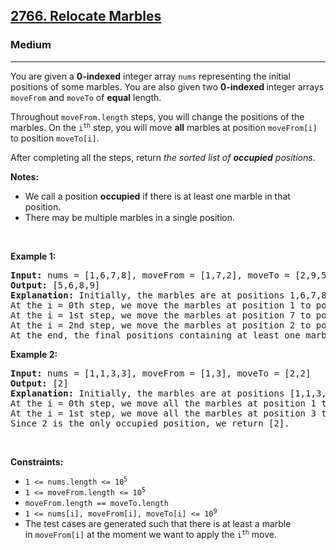 <h2><a href="https://leetcode.com/problems/relocate-marbles/">2766. Relocate Marbles</a></h2><h3>Medium</h3><hr><div><p>You are given a <strong>0-indexed</strong> integer array <code>nums</code> representing the initial positions of some marbles. You are also given two <strong>0-indexed </strong>integer arrays <code>moveFrom</code> and <code>moveTo</code> of <strong>equal</strong> length.</p>

<p>Throughout <code>moveFrom.length</code> steps, you will change the positions of the marbles. On the <code>i<sup>th</sup></code> step, you will move <strong>all</strong> marbles at position <code>moveFrom[i]</code> to position <code>moveTo[i]</code>.</p>

<p>After completing all the steps, return <em>the sorted list of <strong>occupied</strong> positions</em>.</p>

<p><strong>Notes:</strong></p>

<ul>
	<li>We call a position <strong>occupied</strong> if there is at least one marble in that position.</li>
	<li>There may be multiple marbles in a single position.</li>
</ul>

<p>&nbsp;</p>
<p><strong class="example">Example 1:</strong></p>

<pre style="position: relative;"><strong>Input:</strong> nums = [1,6,7,8], moveFrom = [1,7,2], moveTo = [2,9,5]
<strong>Output:</strong> [5,6,8,9]
<strong>Explanation:</strong> Initially, the marbles are at positions 1,6,7,8.
At the i = 0th step, we move the marbles at position 1 to position 2. Then, positions 2,6,7,8 are occupied.
At the i = 1st step, we move the marbles at position 7 to position 9. Then, positions 2,6,8,9 are occupied.
At the i = 2nd step, we move the marbles at position 2 to position 5. Then, positions 5,6,8,9 are occupied.
At the end, the final positions containing at least one marbles are [5,6,8,9].<div class="open_grepper_editor" title="Edit &amp; Save To Grepper"></div></pre>

<p><strong class="example">Example 2:</strong></p>

<pre style="position: relative;"><strong>Input:</strong> nums = [1,1,3,3], moveFrom = [1,3], moveTo = [2,2]
<strong>Output:</strong> [2]
<strong>Explanation:</strong> Initially, the marbles are at positions [1,1,3,3].
At the i = 0th step, we move all the marbles at position 1 to position 2. Then, the marbles are at positions [2,2,3,3].
At the i = 1st step, we move all the marbles at position 3 to position 2. Then, the marbles are at positions [2,2,2,2].
Since 2 is the only occupied position, we return [2].
<div class="open_grepper_editor" title="Edit &amp; Save To Grepper"></div></pre>

<p>&nbsp;</p>
<p><strong>Constraints:</strong></p>

<ul>
	<li><code>1 &lt;= nums.length &lt;= 10<sup>5</sup></code></li>
	<li><code>1 &lt;= moveFrom.length &lt;= 10<sup>5</sup></code></li>
	<li><code>moveFrom.length == moveTo.length</code></li>
	<li><code>1 &lt;= nums[i], moveFrom[i], moveTo[i] &lt;= 10<sup>9</sup></code></li>
	<li>The test cases are generated such that there is at least a marble in&nbsp;<code>moveFrom[i]</code>&nbsp;at the moment we want to apply&nbsp;the <code>i<sup>th</sup></code>&nbsp;move.</li>
</ul>
</div>